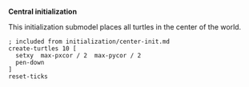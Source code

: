 **Central initialization**

This initialization submodel places all turtles in the center of the world.

``` - Initialization
; included from initialization/center-init.md
create-turtles 10 [
  setxy  max-pxcor / 2  max-pycor / 2 
  pen-down
]
reset-ticks
```